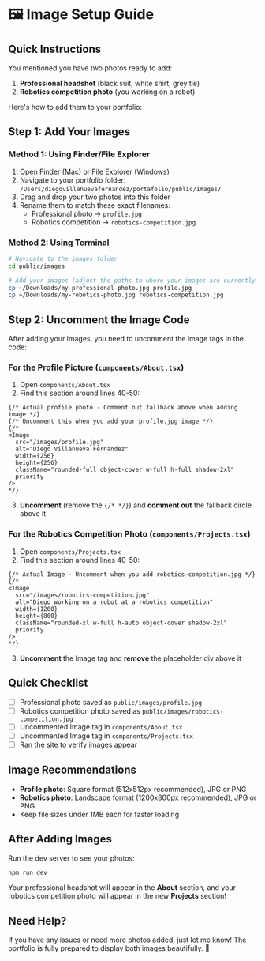 # 🖼️ Image Setup Guide

## Quick Instructions

You mentioned you have two photos ready to add:
1. **Professional headshot** (black suit, white shirt, grey tie)
2. **Robotics competition photo** (you working on a robot)

Here's how to add them to your portfolio:

## Step 1: Add Your Images

### Method 1: Using Finder/File Explorer
1. Open Finder (Mac) or File Explorer (Windows)
2. Navigate to your portfolio folder: `/Users/diegovillanuevafernandez/portafolio/public/images/`
3. Drag and drop your two photos into this folder
4. Rename them to match these exact filenames:
   - Professional photo → `profile.jpg`
   - Robotics competition → `robotics-competition.jpg`

### Method 2: Using Terminal
```bash
# Navigate to the images folder
cd public/images

# Add your images (adjust the paths to where your images are currently stored)
cp ~/Downloads/my-professional-photo.jpg profile.jpg
cp ~/Downloads/my-robotics-photo.jpg robotics-competition.jpg
```

## Step 2: Uncomment the Image Code

After adding your images, you need to uncomment the image tags in the code:

### For the Profile Picture (`components/About.tsx`)
1. Open `components/About.tsx`
2. Find this section around lines 40-50:
```tsx
{/* Actual profile photo - Comment out fallback above when adding image */}
{/* Uncomment this when you add your profile.jpg image */}
{/* 
<Image
  src="/images/profile.jpg"
  alt="Diego Villanueva Fernandez"
  width={256}
  height={256}
  className="rounded-full object-cover w-full h-full shadow-2xl"
  priority
/>
*/}
```
3. **Uncomment** (remove the `{/* */}`) and **comment out** the fallback circle above it

### For the Robotics Competition Photo (`components/Projects.tsx`)
1. Open `components/Projects.tsx`
2. Find this section around lines 40-50:
```tsx
{/* Actual Image - Uncomment when you add robotics-competition.jpg */}
{/* 
<Image
  src="/images/robotics-competition.jpg"
  alt="Diego working on a robot at a robotics competition"
  width={1200}
  height={800}
  className="rounded-xl w-full h-auto object-cover shadow-2xl"
  priority
/>
*/}
```
3. **Uncomment** the Image tag and **remove** the placeholder div above it

## Quick Checklist

- [ ] Professional photo saved as `public/images/profile.jpg`
- [ ] Robotics competition photo saved as `public/images/robotics-competition.jpg`
- [ ] Uncommented Image tag in `components/About.tsx`
- [ ] Uncommented Image tag in `components/Projects.tsx`
- [ ] Ran the site to verify images appear

## Image Recommendations

- **Profile photo**: Square format (512x512px recommended), JPG or PNG
- **Robotics photo**: Landscape format (1200x800px recommended), JPG or PNG
- Keep file sizes under 1MB each for faster loading

## After Adding Images

Run the dev server to see your photos:
```bash
npm run dev
```

Your professional headshot will appear in the **About** section, and your robotics competition photo will appear in the new **Projects** section!

## Need Help?

If you have any issues or need more photos added, just let me know! The portfolio is fully prepared to display both images beautifully. 🌟

